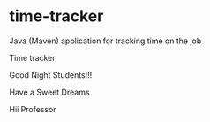# time-tracker
Java (Maven) application for tracking time on the job

Time tracker

Good Night Students!!!

Have a Sweet Dreams

Hii Professor
